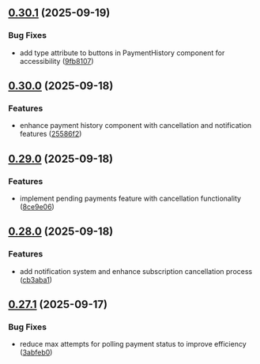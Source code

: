 ## [0.30.1](https://github.com/ghorbani-mohammad/React-Job-AI-Assistant/compare/v0.30.0...v0.30.1) (2025-09-19)


### Bug Fixes

* add type attribute to buttons in PaymentHistory component for accessibility ([9fb8107](https://github.com/ghorbani-mohammad/React-Job-AI-Assistant/commit/9fb8107b947971dbba28c18c7200594d03713f1c))

## [0.30.0](https://github.com/ghorbani-mohammad/React-Job-AI-Assistant/compare/v0.29.0...v0.30.0) (2025-09-18)


### Features

* enhance payment history component with cancellation and notification features ([25586f2](https://github.com/ghorbani-mohammad/React-Job-AI-Assistant/commit/25586f2c67cb75eac152c1b9f7b76bdecc0fc1aa))

## [0.29.0](https://github.com/ghorbani-mohammad/React-Job-AI-Assistant/compare/v0.28.0...v0.29.0) (2025-09-18)


### Features

* implement pending payments feature with cancellation functionality ([8ce9e06](https://github.com/ghorbani-mohammad/React-Job-AI-Assistant/commit/8ce9e06e48219496ea0f18cc57aecb41f8747d95))

## [0.28.0](https://github.com/ghorbani-mohammad/React-Job-AI-Assistant/compare/v0.27.1...v0.28.0) (2025-09-18)


### Features

* add notification system and enhance subscription cancellation process ([cb3aba1](https://github.com/ghorbani-mohammad/React-Job-AI-Assistant/commit/cb3aba1bfc896c2c1c07308857609e8061cc48a3))

## [0.27.1](https://github.com/ghorbani-mohammad/React-Job-AI-Assistant/compare/v0.27.0...v0.27.1) (2025-09-17)


### Bug Fixes

* reduce max attempts for polling payment status to improve efficiency ([3abfeb0](https://github.com/ghorbani-mohammad/React-Job-AI-Assistant/commit/3abfeb069665b5c5fbb62191e8b0f5353a1451e0))

